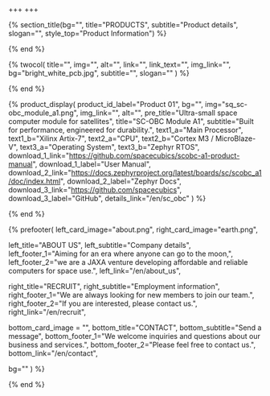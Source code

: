 +++
+++

{% section_title(bg="", title="PRODUCTS", subtitle="Product details", slogan="", style_top="Product Information") %}
<!--display element -->
{% end %}

{% twocol(
  title="",
  img="",
  alt="",
  link="",
  link_text="",
  img_link="",
  bg="bright_white_pcb.jpg",
  subtitle="",
  slogan=""
) %}
<!-- no text -->
{% end %}

{% product_display(
  product_id_label="Product 01",
  bg="",
  img="sq_sc-obc_module_a1.png",
  img_link="",
  alt="",
  pre_title="Ultra-small space computer module for satellites",
  title="SC-OBC Module A1",
  subtitle="Built for performance, engineered for durability.",
  text1_a="Main Processor",
  text1_b="Xilinx Artix-7",
  text2_a="CPU",
  text2_b="Cortex M3 / MicroBlaze-V",
  text3_a="Operating System",
  text3_b="Zephyr RTOS",
  download_1_link="https://github.com/spacecubics/scobc-a1-product-manual",
  download_1_label="User Manual",
  download_2_link="https://docs.zephyrproject.org/latest/boards/sc/scobc_a1/doc/index.html",
  download_2_label="Zephyr Docs",
  download_3_link="https://github.com/spacecubics",
  download_3_label="GitHub",
  details_link="/en/sc_obc"
) %}
<!-- no text -->
{% end %}

{% prefooter(
  left_card_image="about.png", 
  right_card_image="earth.png",

  left_title="ABOUT US",
  left_subtitle="Company details",
  left_footer_1="Aiming for an era where anyone can go to the moon,",
  left_footer_2="we are a JAXA venture developing affordable and reliable computers for space use.",
  left_link="/en/about_us",

  right_title="RECRUIT",
  right_subtitle="Employment information",
  right_footer_1="We are always looking for new members to join our team.",
  right_footer_2="If you are interested, please contact us.",
  right_link="/en/recruit",

  bottom_card_image = "<!--display element -->",
  bottom_title="CONTACT",
  bottom_subtitle="Send a message",
  bottom_footer_1="We welcome inquiries and questions about our business and services.",
  bottom_footer_2="Please feel free to contact us.",
  bottom_link="/en/contact",

  bg=""
) %}
<!--display element -->
{% end %}

